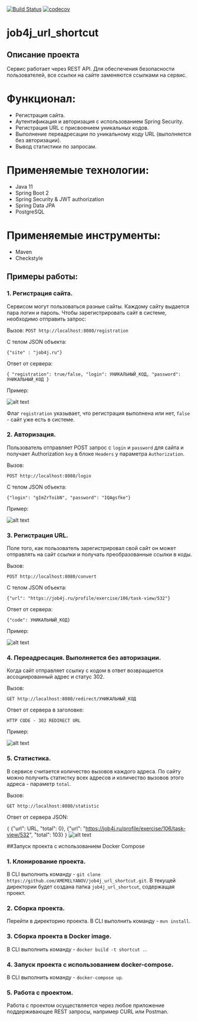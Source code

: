 [![Build Status](https://app.travis-ci.com/AMEMELYANOV/job4j_url_shortcut.svg?branch=master)](https://app.travis-ci.com/AMEMELYANOV/job4j_url_shortcut)
[![codecov](https://codecov.io/gh/AMEMELYANOV/job4j_url_shortcut/branch/main/graph/badge.svg?token=o0DgrIlfhK)](https://codecov.io/gh/AMEMELYANOV/job4j_url_shortcut)
# job4j_url_shortcut

## Описание проекта
Сервис работает через REST API. 
Для обеспечения безопасности пользователей, все ссылки на сайте заменяются ссылками на сервис.
# Функционал:
- Регистрация сайта.
- Аутентификация и авторизация с использованием Spring Security.
- Регистрация URL с присвоением уникальных кодов.
- Выполнение переадресации по уникальному коду URL (выполняется без авторизации).
- Вывод статистики по запросам.
# Применяемые технологии:
* Java 11
* Spring Boot 2
* Spring Security & JWT authorization
* Spring Data JPA
* PostgreSQL
# Применяемые инструменты:
* Maven
* Checkstyle 

## Примеры работы:

### 1. Регистрация сайта.
Сервисом могут пользоваться разные сайты. Каждому сайту выдается пара логин и пароль.
Чтобы зарегистрировать сайт в системе, необходимо отправить запрос:

Вызов:
`POST http://localhost:8080/registration`

C телом JSON объекта:

`{"site" : "job4j.ru"}`

Ответ от сервера:

`{
         "registration": true/false,
         "login": УНИКАЛЬНЫЙ_КОД,
         "password": УНИКАЛЬНЫЙ_КОД
}`

Пример:

![alt text](images/shortcut_img_1.jpg)

Флаг `registration` указывает, что регистрация выполнена или нет,
`false` - сайт уже есть в системе.

### 2. Авторизация.

Пользователь отправляет POST запрос
с `login` и `password` для сайта и получает Authorization `key` в блоке `Headers` у параметра `Authorization`.

Вызов:

`POST http://localhost:8080/login`

C телом JSON объекта:

`{"login": "gImZrToibN", "password": "IQAgsfke"}`

Пример:

![alt text](images/shortcut_img_2.jpg)

### 3. Регистрация URL.

Поле того, как пользователь зарегистрировал свой сайт он может
отправлять на сайт ссылки и получать преобразованные ссылки в коды.

Вызов:

`POST http://localhost:8080/convert`

C телом JSON объекта:

`{"url": "https://job4j.ru/profile/exercise/106/task-view/532"}`

Ответ от сервера:

`{"code": УНИКАЛЬНЫЙ_КОД}`

Пример:

![alt text](images/shortcut_img_3.jpg)

### 4. Переадресация. Выполняется без авторизации.

Когда сайт отправляет ссылку с кодом в ответ возвращается
ассоциированный адрес и статус 302.

Вызов:

`GET http://localhost:8080/redirect/УНИКАЛЬНЫЙ_КОД`

Ответ от сервера в заголовке:

`HTTP CODE - 302 REDIRECT URL`

Пример:

![alt text](images/shortcut_img_4.jpg)

### 5. Статистика.

В сервисе считается количество вызовов каждого адреса.
По сайту можно получить статистку всех адресов и количество вызовов этого адреса - параметр `total`.

Вызов:

`GET http://localhost:8080/statistic`

Ответ от сервера JSON:

`{` 
{"url": URL, "total": 0}, 
{"url": "https://job4j.ru/profile/exercise/106/task-view/532", "total": 103}
`}`
![alt text](images/shortcut_img_5.jpg)

##Запуск проекта с использованием Docker Compose
### 1. Клонирование проекта.
В CLI выполнить команду - `git clone https://github.com/AMEMELYANOV/job4j_url_shortcut.git`.
В текущей директории будет создана папка `job4j_url_shortcut`, содержащая проект.

### 2. Сборка проекта.
Перейти в директорию проекта.
В CLI выполнить команду - `mvn install`.

### 3. Сборка проекта в Docker image.
В CLI выполнить команду - `docker build -t shortcut .`.

### 4. Запуск проекта с использованием docker-compose.
В CLI выполнить команду - `docker-compose up`.

### 5. Работа с проектом.
Работа с проектом осуществляется через любое приложение поддерживающее REST запросы, например CURL или Postman.
